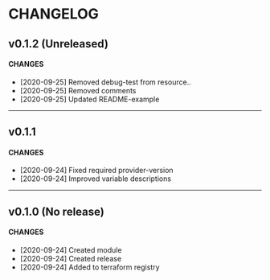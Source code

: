 # CHANGELOG

## v0.1.2 (Unreleased)

#### CHANGES

- [2020-09-25] Removed debug-test from resource..
- [2020-09-25] Removed comments
- [2020-09-25] Updated README-example

---

## v0.1.1

#### CHANGES

- [2020-09-24] Fixed required provider-version
- [2020-09-24] Improved variable descriptions

---

## v0.1.0 (No release)

#### CHANGES

- [2020-09-24] Created module
- [2020-09-24] Created release
- [2020-09-24] Added to terraform registry
